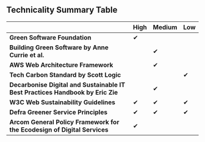 ## Technicality Summary Table

|                                  | High|Medium |Low|
|----------------------------------|-------------------------------|---------------------------------|---------------------------------------|
|**Green Software Foundation** | ✔ |  |  | 
|**Building Green Software by Anne Currie et al.**|  | ✔ |  |
|**AWS Web Architecture Framework**|  | ✔ |  |
|**Tech Carbon Standard by Scott Logic**|  |  | ✔ |
|**Decarbonise Digital and Sustainable IT Best Practices Handbook by Eric Zie**| | ✔| |
|**W3C Web Sustainability Guidelines**| ✔ | ✔ | ✔ |
|**Defra Greener Service Principles**|✔| ✔ | ✔ |
|**Arcom General Policy Framework for the Ecodesign of Digital Services**| ✔ |  |  |
